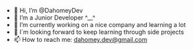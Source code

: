 - 👋 Hi, I’m @DahomeyDev
- 👀 I’m a Junior Developer ^__^
- 🌱 I’m currently working on a nice company and learning a lot 
- 💞️ I´m looking forward to keep learning through side projects 
- 📫 How to reach me: dahomey.dev@gmail.com

<!---
DahomeyDev/DahomeyDev is a ✨ special ✨ repository because its `README.md` (this file) appears on your GitHub profile.
You can click the Preview link to take a look at your changes.
--->
